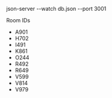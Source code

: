 json-server --watch db.json --port 3001

Room IDs
- A901
- H702
- I491
- K861
- O244
- R492
- R649
- V599
- V814
- V979
